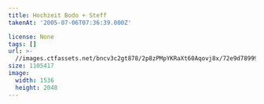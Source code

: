 ```yaml
---
title: Hochzeit Bodo + Steff
takenAt: '2005-07-06T07:36:39.000Z'

license: None
tags: []
url: >-
  //images.ctfassets.net/bncv3c2gt878/2p8zPMpYKRaXt60Aqovj8x/72e9d789995b215a91942d4efb660495/hochzeit-bodo--steff_4560372514_o
size: 1105417
image:
  width: 1536
  height: 2048
---
```

